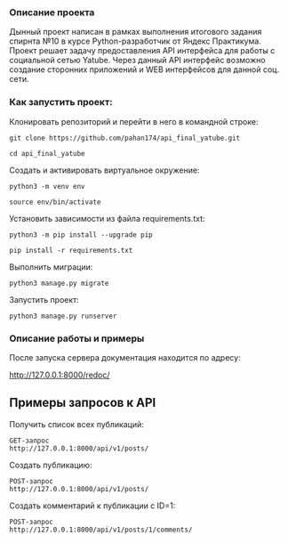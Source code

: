 ### Описание проекта

Дынный проект написан в рамках выполнения итогового задания спирнта №10 в курсе Python-разработчик от Яндекс Практикума.
Проект решает задачу предоставления API интерфейса для работы с социальной сетью Yatube.
Через данный API интерфейс возможно создание сторонних приложений и WEB интерфейсов для данной соц. сети.

### Как запустить проект:

Клонировать репозиторий и перейти в него в командной строке:

```
git clone https://github.com/pahan174/api_final_yatube.git
```

```
cd api_final_yatube
```

Cоздать и активировать виртуальное окружение:

```
python3 -m venv env
```

```
source env/bin/activate
```

Установить зависимости из файла requirements.txt:

```
python3 -m pip install --upgrade pip
```

```
pip install -r requirements.txt
```

Выполнить миграции:

```
python3 manage.py migrate
```

Запустить проект:

```
python3 manage.py runserver
```

### Описание работы и примеры

После запуска сервера документация находится по адресу:

http://127.0.0.1:8000/redoc/

## Примеры запросов к API

Получить список всех публикаций:

```
GET-запрос
http://127.0.0.1:8000/api/v1/posts/
```

Создать публикацию:

```
POST-запрос
http://127.0.0.1:8000/api/v1/posts/
```

Создать комментарий к публикации с ID=1:

```
POST-запрос
http://127.0.0.1:8000/api/v1/posts/1/comments/
```





